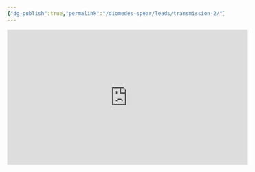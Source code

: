 ```yaml
---
{"dg-publish":true,"permalink":"/diomedes-spear/leads/transmission-2/"}
---
```


<iframe width="560" height="315" src="https://www.youtube-nocookie.com/embed/BiHNzta9syA?si=-pkZ3kuQ-Na--PgQ" title="YouTube video player" frameborder="0" allow="accelerometer; autoplay; clipboard-write; encrypted-media; gyroscope; picture-in-picture; web-share" referrerpolicy="strict-origin-when-cross-origin" allowfullscreen></iframe>
